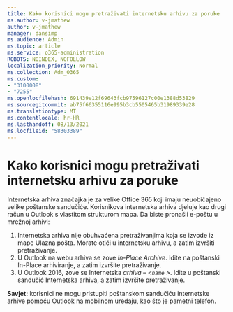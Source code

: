 ```yaml
---
title: Kako korisnici mogu pretraživati internetsku arhivu za poruke
ms.author: v-jmathew
author: v-jmathew
manager: dansimp
ms.audience: Admin
ms.topic: article
ms.service: o365-administration
ROBOTS: NOINDEX, NOFOLLOW
localization_priority: Normal
ms.collection: Adm_O365
ms.custom:
- "3100008"
- "7255"
ms.openlocfilehash: 691439e12f69643fcb97596127c00e1388d53829
ms.sourcegitcommit: ab75f66355116e995b3cb5505465b31989339e28
ms.translationtype: MT
ms.contentlocale: hr-HR
ms.lasthandoff: 08/13/2021
ms.locfileid: "58303389"
---
```

# <a name="how-users-can-search-their-online-archive-for-messages"></a>Kako korisnici mogu pretraživati internetsku arhivu za poruke

Internetska arhiva značajka je za velike Office 365 koji imaju neuobičajeno velike poštanske sandučiće. Korisnikova internetska arhiva djeluje kao drugi račun u Outlook s vlastitom strukturom mapa. Da biste pronašli e-poštu u mrežnoj arhivi:

1. Internetska arhiva nije obuhvaćena pretraživanjima koja se izvode iz mape Ulazna pošta. Morate otići u internetsku arhivu, a zatim izvršiti pretraživanje.
2. U Outlook na webu arhiva se zove *In-Place Archive*. Idite na poštanski In-Place arhiviranje, a zatim izvršite pretraživanje.
3. U Outlook 2016, zove se Internetska *arhiva – <`name` >*. Idite u poštanski sandučić Internetska arhiva, a zatim izvršite pretraživanje.

**Savjet:** korisnici ne mogu pristupiti poštanskom sandučiću internetske arhive pomoću Outlook na mobilnom uređaju, kao što je pametni telefon.
